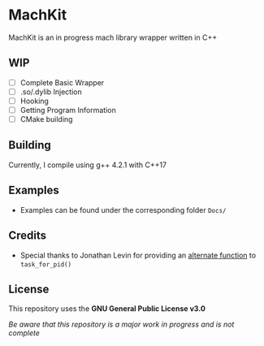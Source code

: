 # MachKit
MachKit is an in progress mach library wrapper written in C++ 


## WIP
- [ ] Complete Basic Wrapper 
- [ ] .so/.dylib Injection
- [ ] Hooking
- [ ] Getting Program Information
- [ ] CMake building

## Building
Currently, I compile using g++ 4.2.1 with C++17

## Examples
- Examples can be found under the corresponding folder `Docs/`

## Credits
- Special thanks to Jonathan Levin for providing an [alternate function](http://newosxbook.com/articles/PST2.html) to `task_for_pid()` 

## License
This repository uses the **GNU General Public License v3.0**

_Be aware that this repository is a major work in progress and is not complete_
